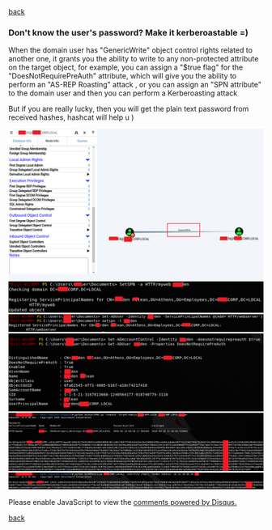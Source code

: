 [back](/)

### Don't know the user's password? Make it kerberoastable =)

When the domain user has "GenericWrite" object control rights related to another one, it grants you the ability to write to any non-protected attribute on the target object, for example, you can assign a "$true flag" for the "DoesNotRequirePreAuth" attribute, which will give you the ability to perform an "AS-REP Roasting" attack , or you can assign an "SPN attribute" to the domain user and then you can perform a Kerberoasting attack

But if you are really lucky, then you will get the plain text password from received hashes, hashcat will help u )

![Image](/img/generic_write/1.png)
![Image](/img/generic_write/3.png)
![Image](/img/generic_write/4.png)
![Image](/img/generic_write/6.png)
![Image](/img/generic_write/2.png)
![Image](/img/generic_write/5.png)

<div id="disqus_thread"></div>
<script>
(function() { // DON'T EDIT BELOW THIS LINE
var d = document, s = d.createElement('script');
s.src = 'https://hackitfaster-hopto-org.disqus.com/embed.js';
s.setAttribute('data-timestamp', +new Date());
(d.head || d.body).appendChild(s);
})();
</script>
<noscript>Please enable JavaScript to view the <a href="https://disqus.com/?ref_noscript">comments powered by Disqus.</a></noscript>

[back](/)
